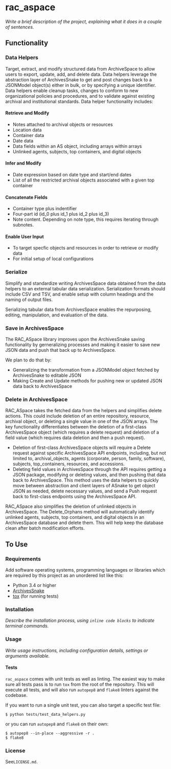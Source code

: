 # rac_aspace

*Write a brief description of the project, explaining what it does in a couple of sentences.*

## Functionality

### Data Helpers

Target, extract, and modify structured data from ArchiveSpace to allow users to export, update, add, and delete data. Data helpers leverage the abstraction layer of ArchivesSnake to get and post changes back to a JSONModel object(s) either in bulk, or by specifying a unique identifier. Data helpers enable cleanup tasks, changes to conform to new organizational policies and procedures, and to validate against existing archival and institutional standards. Data helper functionality includes:

#### Retrieve and Modify

- Notes attached to archival objects or resources
- Location data
- Container data
- Date data
- Data fields within an AS object, including arrays within arrays
- Unlinked agents, subjects, top containers, and digital objects

#### Infer and Modify

- Date expression based on date type and start/end dates
- List of all the restricted archival objects associated with a given top container

#### Concatenate Fields

- Container type plus indentifier
- Four-part id (id_0 plus id_1 plus id_2 plus id_3)
- Note content. Depending on note type, this requires iterating through subnotes.

#### Enable User Input

- To target specfic objects and resources in order to retrieve or modify data
- For initial setup of local configurations

### Serialize

Simplify and standardize writing ArchivesSpace data obtained from the data helpers to an external tabular data serialization. Serialization formats should include CSV and TSV, and enable setup with column headings and the naming of output files.

Serializing tabular data from ArchivesSpace enables the repurposing, editing, manipulation, and evaluation of the data.


### Save in ArchivesSpace

The RAC_ASpace library improves upon the ArchivesSnake saving functionality by gerneralizing processes and making it easier to save new JSON data and push that back up to ArchivesSpace.

We plan to do that by:
  * Generalizing the transformation from a JSONModel object fetched by ArchivesSnake to editable JSON
  * Making Create and Update methods for pushing new or updated JSON data back to ArchivesSpace

### Delete in ArchivesSpace

RAC_ASpace takes the fetched data from the helpers and simplifies delete actions. This could include deletion of an entire repository, resource, archival object, or deleting a single value in one of the JSON arrays. The key functionality differentiates between the deletion of a first-class ArchivesSpace object (which requires a delete request) and deletion of a field value (which requires data deletion and then a push request).

*   Deletion of first-class ArchivesSpace objects will require a Delete request against specific ArchivesSpace API endpoints, including, but not limited to, archival_objects, agents (corporate, person, family, software), subjects, top_containers, resources, and accessions.
*   Deleting field values in ArchivesSpace through the API requires getting a JSON package, modifying or deleting values, and then pushing that data back to ArchivesSpace. This method uses the data helpers to quickly move between abstraction and client layers of ASnake to get object JSON as needed, delete necessary values, and send a Push request back to first-class endpoints using the ArchivesSpace API.

RAC_ASpace also simplifies the deletion of unlinked objects in ArchivesSpace. The Delete_Orphans method will automatically identify unlinked agents, subjects, top containers, and digital objects in an ArchivesSpace database and delete them. This will help keep the database clean after batch modification efforts.

## To Use

### Requirements

Add software operating systems, programming languages or libraries which are required by this project as an unordered list like this:

*   Python 3.4 or higher
*   [ArchivesSnake](https://github.com/archivesspace-labs/ArchivesSnake)
*   [tox](https://tox.readthedocs.io/) (for running tests)

### Installation

*Describe the installation process, using `inline code blocks` to indicate terminal commands.*

### Usage

*Write usage instructions, including configuration details, settings or arguments available.*

#### Tests

`rac_aspace` comes with unit tests as well as linting. The easiest way to make sure all tests pass is to run `tox` from the root of the repository. This will execute all tests, and will also run `autopep8` and `flake8` linters against the codebase.

If you want to run a single unit test, you can also target a specific test file:

```
$ python tests/test_data_helpers.py
```

or you can run `autopep8` and `flake8` on their own:

```
$ autopep8 --in-place --aggressive -r .
$ flake8
```

### License

See`LICENSE.md`.
